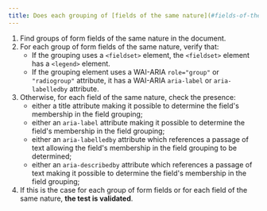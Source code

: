 ```yaml
---
title: Does each grouping of [fields of the same nature](#fields-of-the-same-nature) have a [legend](#legend)?
---
```


1. Find groups of form fields of the same nature in the document.
2. For each group of form fields of the same nature, verify that:
   - If the grouping uses a `<fieldset>` element, the `<fieldset>` element has a `<legend>` element.
   - If the grouping element uses a WAI-ARIA `role="group"` or `"radiogroup"` attribute, it has a WAI-ARIA `aria-label` or `aria-labelledby` attribute.
3. Otherwise, for each field of the same nature, check the presence:
   - either a title attribute making it possible to determine the field's membership in the field grouping;
   - either an `aria-label` attribute making it possible to determine the field's membership in the field grouping;
   - either an `aria-labelledby` attribute which references a passage of text allowing the field's membership in the field grouping to be determined;
   - either an `aria-describedby` attribute which references a passage of text making it possible to determine the field's membership in the field grouping;
4. If this is the case for each group of form fields or for each field of the same nature, **the test is validated**.

